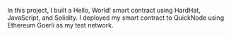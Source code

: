 In this project, I built a Hello, World! smart contract using HardHat, JavaScript, and Solidity. I  deployed my smart contract to QuickNode using Ethereum Goerli as my test network.
